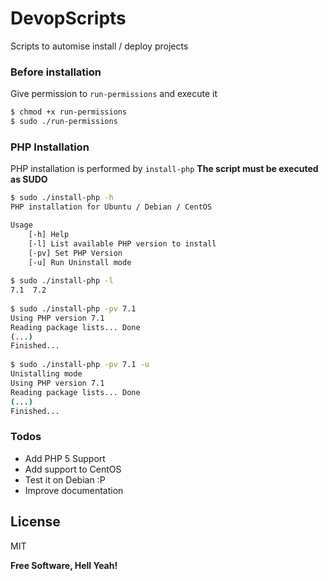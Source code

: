 # DevopScripts
Scripts to automise install / deploy projects

### Before installation
Give permission to `run-permissions` and execute it
```bash
$ chmod +x run-permissions
$ sudo ./run-permissions
```

### PHP Installation
PHP installation is performed by `install-php`
**The script must be executed as SUDO**
```bash
$ sudo ./install-php -h
PHP installation for Ubuntu / Debian / CentOS

Usage
    [-h] Help
    [-l] List available PHP version to install
    [-pv] Set PHP Version
    [-u] Run Uninstall mode
    
$ sudo ./install-php -l
7.1  7.2
    
$ sudo ./install-php -pv 7.1
Using PHP version 7.1
Reading package lists... Done
(...)
Finished...
    
$ sudo ./install-php -pv 7.1 -u
Unistalling mode
Using PHP version 7.1
Reading package lists... Done
(...)
Finished...
```
### Todos
 - Add PHP 5 Support
 - Add support to CentOS
 - Test it on Debian :P
 - Improve documentation

License
----
MIT

**Free Software, Hell Yeah!**